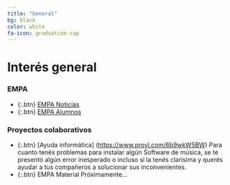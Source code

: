 ```yaml
---
title: "General"
bg: black
color: white
fa-icon: graduation-cap
---
```

# Interés general

<!---
No poner los links de t.joinchat directamente,
usar https://www.protectyourlinks.com/ para obtener
un link corto protegido por captcha
-->

### EMPA

*  {:.btn} <i class="fas fa-newspaper"></i>[EMPA Noticias](https://www.proyl.com/4iolQY3L5)
*  {:.btn} <i class="fas fa-users"></i>[EMPA Alumnos](https://www.proyl.com/4NDwV3p6w)



### Proyectos colaborativos

*  {:.btn} <i class="fas fa-laptop"></i>[Ayuda informática] (https://www.proyl.com/6b9wkW5BW) Para cuanto tenés problemas para instalar algún Software de música, se te presentó algún error inesperado o incluso si la tenés clarísima y querés ayudar a tus compañeros a solucionar sus inconvenientes.
*  {:.btn} <i class="fas fa-globe-americas"></i>EMPA Material  Próximamente...



